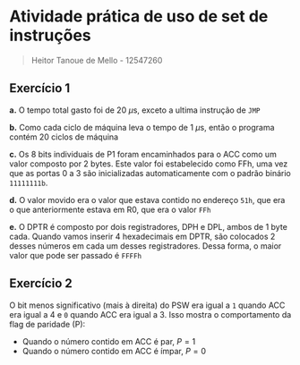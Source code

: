 # Atividade prática de uso de set de instruções
> Heitor Tanoue de Mello - 12547260

## Exercício 1

**a.** O tempo total gasto foi de 20 $\mu$s, exceto a ultima instrução de `JMP`

**b.** Como cada ciclo de máquina leva o tempo de 1 $\mu$s, então o programa contém 20 ciclos de máquina

**c.** Os 8 bits individuais de P1 foram encaminhados para o ACC como um valor composto por 2 bytes. Este valor foi estabelecido como FFh, uma vez que as portas 0 a 3 são inicializadas automaticamente com o padrão binário `11111111b`.

**d.** O valor movido era o valor que estava contido no endereço `51h`, que era o que anteriormente estava em R0, que era o valor `FFh`

**e.** O DPTR é composto por dois registradores, DPH e DPL, ambos de 1 byte cada. Quando vamos inserir 4 hexadecimais em DPTR, são colocados 2 desses números em cada um desses registradores.
Dessa forma, o maior valor que pode ser passado é `FFFFh`

## Exercício 2

O bit menos significativo (mais à direita) do PSW era igual a `1` quando ACC era igual a 4 e `0` quando ACC era igual a 3. Isso mostra o comportamento da flag de paridade (P):
- Quando o número contido em ACC é par, $P = 1$
- Quando o número contido em ACC é ímpar, $P = 0$